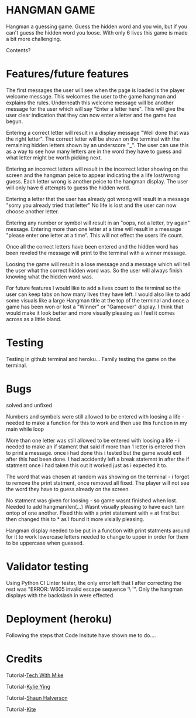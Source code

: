 # HANGMAN GAME

Hangman a guessing game. Guess the hidden word and you win, but if you can't guess the hidden word you loose. With only 6 lives this game is made a bit more challenging.

Contents?

# Features/future features

The first messages the user will see when the page is loaded is the player welcome message. This welcomes the user to the game hangman and explains the rules. 
Underneath this welcome message will be another message for the user which will say "Enter a letter here". This will give the user clear indication that they can now enter a letter and the game has begun.  

Entering a correct letter will result in a display message "Well done that was the right letter". The correct letter will be shown on the terminal with the remaining hidden letters shown by an underscore "_". The user can use this as a way to see how many letters are in the word they have to guess and what letter might be worth picking next.

Entering an incorrect letters will result in the incorrect letter showing on the screen and the hangman peice to appear indicating the a life lost/wrong guess. Each letter wrong is another peice to the hangman display. The user will only have 6 attempts to guess the hidden word.

Entering a letter that the user has already got wrong will result in a message "sorry you already tried that letter" No life is lost and the user can now choose another letter.

Entering any number or symbol will result in an "oops, not a letter, try again" message. Entering more than one letter at a time will result in a message "please enter one letter at a time". This will not effect the users life count.

Once all the correct letters have been entered and the hidden word has been reveled the message will print to the terminal with a winner message.

Loosing the game will result in a lose message and a message which will tell the user what the correct hidden word was. So the user will always finish knowing what the hidden word was. 

For future features I would like to add a lives count to the terminal so the user can keep tabs on how many lives they have left. 
I would also like to add some visuals like a large Hangman title at the top of the terminal and once a game has been won or lost a "Winner" or "Gameover" display. I think that would make it look better and more visually pleasing as I feel it comes across as a little bland. 


# Testing
Testing in github terminal and heroku...
Family testing the game on the terminal.

# Bugs

solved and unfixed

Numbers and symbols were still allowed to be entered with loosing a life - needed to make a function for this to work and then use this function in my main while loop

More than one letter was still allowed to be entered with loosing a life - i needed to make an if stament that said if more than 1 letter is entered then to print a message. once i had done this i tested but the game would exit after this had been done. I had accidently left a break statemnt in after the if statment once i had taken this out it worked just as i expected it to. 

The word that was chosen at random was showing on the terminal - i forgot to remove the print statment, once removed all fixed. The player will not see the word they have to guess already on the screen. 

No statment was given for loosing - so game wasnt finished when lost. Needed to add hangman(len(...)
Wasnt visually pleasing to have each turn ontop of one another. Fixed this with a print statement with = at first but then changed this to * as I found it more visially pleasing. 

Hangman display needed to be put in a function with print statments around for it to work
lowercase letters needed to change to upper in order for them to be uppercase when guessed.


# Validator testing
Using Python CI Linter tester, the only error left that I after correcting the rest was "ERROR: W605 invalid escape sequence '\ '". Only the hangman displays with the backslash in were effected. 

# Deployment (heroku)
Following the steps that Code Insitute have shown me to do....


# Credits
Tutorial-[Tech With Mike](https://www.youtube.com/channel/UCnvj-t_xNcB0ap82KoEm8mQ)

Tutorial-[Kylie Ying](https://www.youtube.com/watch?v=cJJTnI22IF8)

Tutorial-[Shaun Halverson](https://www.youtube.com/watch?v=pFvSb7cb_Us)

Tutorial-[Kite](https://www.youtube.com/watch?v=m4nEnsavl6w)